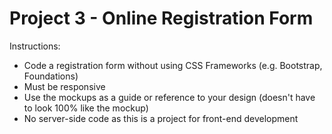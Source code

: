 # Project 3 - Online Registration Form

Instructions:
- Code a registration form without using CSS Frameworks (e.g. Bootstrap, Foundations)
- Must be responsive
- Use the mockups as a guide or reference to your design (doesn't have to look 100% like the mockup)
- No server-side code as this is a project for front-end development

